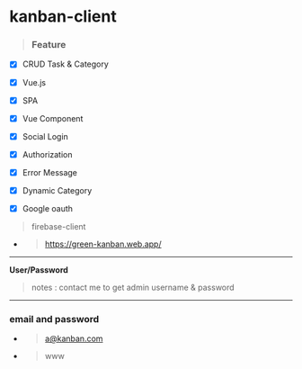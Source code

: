# kanban-client
> ### **Feature**
- [x] CRUD Task & Category
- [x] Vue.js
- [x] SPA
- [x] Vue Component
- [x] Social Login
- [x] Authorization
- [x] Error Message
- [x] Dynamic Category
- [x] Google oauth


>firebase-client
- >https://green-kanban.web.app/

_________________
**User/Password**
> notes : contact me to get admin username & password 
-------------------
### email and password
- > a@kanban.com
- > www   
